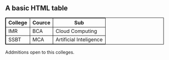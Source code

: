<!DOCTYPE html>
<html>
<style>
table, th, td {
  border:1px solid black;
}
</style>
<body>

<h2>A basic HTML table</h2>

<table style="width:100%">
  <tr>
    <th>College</th>
    <th>Cource</th>
    <th>Sub</th>
  </tr>
  <tr>
    <td>IMR</td>
    <td>BCA</td>
    <td>Cloud Computing</td>
  </tr>
  <tr>
    <td>SSBT</td>
    <td>MCA</td>
    <td>Artificial Inteligence</td>
  </tr>
</table>

<p>Addmitions open to this colleges.</p>

</body>
</html>

